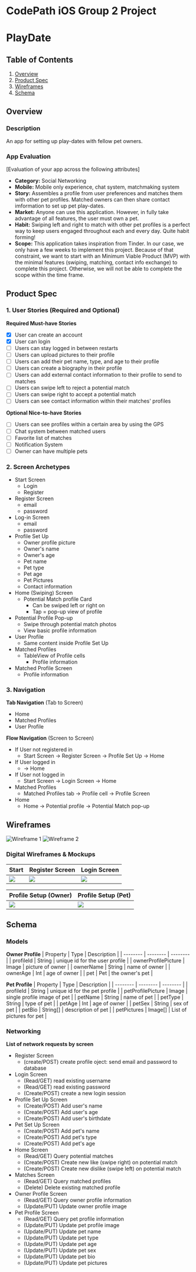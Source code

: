 CodePath iOS Group 2 Project
===

# PlayDate

## Table of Contents
1. [Overview](#Overview)
1. [Product Spec](#Product-Spec)
1. [Wireframes](#Wireframes)
2. [Schema](#Schema)

## Overview
### Description
An app for setting up play-dates with fellow pet owners.

### App Evaluation
[Evaluation of your app across the following attributes]
- **Category:** Social Networking
- **Mobile:** Mobile only experience, chat system, matchmaking system
- **Story:** Assembles a profile from user preferences and matches them with other pet profiles. Matched owners can then share contact imformation to set up pet play-dates.
- **Market:** Anyone can use this application. However, in fully take advantage of all features, the user must own a pet. 
- **Habit:** Swiping left and right to match with other pet profiles is a perfect way to keep users engaged throughout each and every day. Quite habit forming!
- **Scope:** This application takes inspiration from Tinder. In our case, we only have a few weeks to implement this project. Because of that constraint, we want to start with an Minimum Viable Product (MVP) with the minimal features (swiping, matching, contact info exchange) to complete this project. Otherwise, we will not be able to complete the scope within the time frame. 

## Product Spec

### 1. User Stories (Required and Optional)

**Required Must-have Stories**

- [x] User can create an account
- [x] User can login
- [ ] Users can stay logged in between restarts
- [ ] Users can upload pictures to their profile
- [ ] Users can add their pet name, type, and age to their profile
- [ ] Users can create a biography in their profile
- [ ] Users can add external contact information to their profile to send to matches
- [ ] Users can swipe left to reject a potential match
- [ ] Users can swipe right to accept a potential match
- [ ] Users can see contact information within their matches' profiles

**Optional Nice-to-have Stories**

- [ ] Users can see profiles within a certain area by using the GPS
- [ ] Chat system between matched users
- [ ] Favorite list of matches
- [ ] Notification System
- [ ] Owner can have multiple pets

### 2. Screen Archetypes

* Start Screen
    * Login 
    * Register
* Register Screen
   * email
   * password
* Log-in Screen
   * email
   * password
* Profile Set Up
   * Owner profile picture
   * Owner's name
   * Owner's age
   * Pet name
   * Pet type
   * Pet age
   * Pet Pictures
   * Contact information
* Home (Swiping) Screen
   * Potential Match profile Card
       * Can be swiped left or right on
       * Tap = pop-up view of profile
* Potential Profile Pop-up
   * Swipe through potential match photos
   * View basic profile information 
* User Profile
   * Same content inside Profile Set Up 
* Matched Profiles
   * TableView of Profile cells
       * Profile information
* Matched Profile Screen
   * Profile information

### 3. Navigation

**Tab Navigation** (Tab to Screen)

* Home
* Matched Profiles
* User Profile

**Flow Navigation** (Screen to Screen)

* If User not registered in
   * Start Screen -> Register Screen -> Profile Set Up -> Home
* If User logged in
   * -> Home
* If User not logged in
   * Start Screen -> Login Screen -> Home
* Matched Profiles
   * Matched Profiles tab -> Profile cell -> Profile Screen
* Home
   * Home -> Potential profile -> Potential Match pop-up

## Wireframes
![Wireframe 1](https://i.imgur.com/wJHCxOl.jpg)
![Wireframe 2](https://i.imgur.com/YSFzoMg.jpg)

### Digital Wireframes & Mockups


| Start | Register Screen | Login Screen |
| -------- | -------- | -------- |
| ![](https://i.imgur.com/07uCeYb.png) | ![](https://i.imgur.com/cbD3JDE.png) |![](https://i.imgur.com/MdGXokw.png)|  

| Profile Setup (Owner) | Profile Setup (Pet) |
| -------- | -------- |
| ![](https://i.imgur.com/HksUboo.png) | ![](https://i.imgur.com/WjwJkXn.png) |

## Schema 
### Models

**Owner Profile**
| Property | Type | Description |
| -------- | -------- | -------- |
| profileId | String  | unique id for the user profile |
| ownerProfilePicture | Image | picture of owner |
| ownerName | String | name of owner |
| ownerAge | Int | age of owner |
| pet | Pet | the owner's pet |

**Pet Profile**
| Property | Type | Description |
| -------- | -------- | -------- |
| profileId | String  | unique id for the pet profile |
| petProfilePicture | Image | single profile image of pet |
| petName | String | name of pet |
| petType | String | type of pet |
| petAge | Int | age of owner |
| petSex | String | sex of pet | 
| petBio | String[] | description of pet |
| petPictures | Image[] | List of pictures for pet |

### Networking
**List of network requests by screen**
- Register Screen
    - (create/POST) create profile oject: send email and password to database
- Login Screen
    - (Read/GET) read existing username 
    - (Read/GET) read existing password 
    - (Create/POST) create a new login session
- Profile Set Up Screen 
    - (Create/POST) Add user's name
    - (Create/POST) Add user's age
    - (Create/POST) Add user's birthdate
- Pet Set Up Screen
    - (Create/POST) Add pet's name
    - (Create/POST) Add pet's type
    - (Create/POST) Add pet's age
- Home Screen
    - (Read/GET) Query potential matches
    - (Create/POST) Create new like (swipe right) on potential match
    - (Create/POST) Create new dislike (swipe left) on potential match
- Matches Screen
    - (Read/GET) Query matched profiles
    - (Delete) Delete existing matched profile
- Owner Profile Screen
    - (Read/GET) Query owner profile information
    - (Update/PUT) Update owner profile image
- Pet Profile Screen
    - (Read/GET) Query pet profile information
    - (Update/PUT) Update pet profile image
    - (Update/PUT) Update pet name
    - (Update/PUT) Update pet type
    - (Update/PUT) Update pet age
    - (Update/PUT) Update pet sex
    - (Update/PUT) Update pet bio
    - (Update/PUT) Update pet pictures

